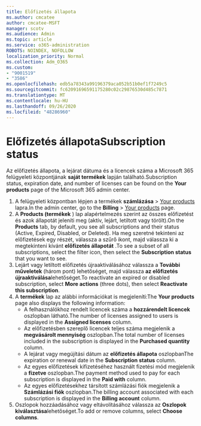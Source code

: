```yaml
---
title: Előfizetés állapota
ms.author: cmcatee
author: cmcatee-MSFT
manager: scotv
ms.audience: Admin
ms.topic: article
ms.service: o365-administration
ROBOTS: NOINDEX, NOFOLLOW
localization_priority: Normal
ms.collection: Adm_O365
ms.custom:
- "9001519"
- "3586"
ms.openlocfilehash: edb5a78343a99196379aca052b51b0ef1f7249c5
ms.sourcegitcommit: fc62091696591175280c02c29876530d485c7871
ms.translationtype: MT
ms.contentlocale: hu-HU
ms.lasthandoff: 09/26/2020
ms.locfileid: "48286960"
---
```

# <a name="subscription-status"></a><span data-ttu-id="3acdb-102">Előfizetés állapota</span><span class="sxs-lookup"><span data-stu-id="3acdb-102">Subscription status</span></span>

<span data-ttu-id="3acdb-103">Az előfizetés állapota, a lejárat dátuma és a licencek száma a Microsoft 365 felügyeleti központjának **saját termékek** lapján található.</span><span class="sxs-lookup"><span data-stu-id="3acdb-103">Subscription status, expiration date, and number of licenses can be found on the **Your products** page of the Microsoft 365 admin center.</span></span>

1. <span data-ttu-id="3acdb-104">A felügyeleti központban lépjen a termékek **számlázása**  >  [Your products](https://go.microsoft.com/fwlink/p/?linkid=842054) lapra.</span><span class="sxs-lookup"><span data-stu-id="3acdb-104">In the admin center, go to the **Billing** > [Your products](https://go.microsoft.com/fwlink/p/?linkid=842054) page.</span></span>
2. <span data-ttu-id="3acdb-105">A **Products (termékek** ) lap alapértelmezés szerint az összes előfizetést és azok állapotát jeleníti meg (aktív, lejárt, letiltott vagy törölt).</span><span class="sxs-lookup"><span data-stu-id="3acdb-105">On the **Products** tab, by default, you see all subscriptions and their status (Active, Expired, Disabled, or Deleted).</span></span> <span data-ttu-id="3acdb-106">Ha meg szeretné tekinteni az előfizetések egy részét, válassza a szűrő ikont, majd válassza ki a megtekinteni kívánt **előfizetés állapotát** .</span><span class="sxs-lookup"><span data-stu-id="3acdb-106">To see a subset of all subscriptions, select the filter icon, then select the **Subscription status** that you want to see.</span></span>
3. <span data-ttu-id="3acdb-107">Lejárt vagy letiltott előfizetés újraaktiválásához válassza a **További műveletek** (három pont) lehetőséget, majd válassza **az előfizetés újraaktiválása**lehetőséget.</span><span class="sxs-lookup"><span data-stu-id="3acdb-107">To reactivate an expired or disabled subscription, select **More actions** (three dots), then select **Reactivate this subscription**.</span></span>
4. <span data-ttu-id="3acdb-108">A **termékek** lap az alábbi információkat is megjeleníti:</span><span class="sxs-lookup"><span data-stu-id="3acdb-108">The **Your products** page also displays the following information:</span></span>
    - <span data-ttu-id="3acdb-109">A felhasználókhoz rendelt licencek száma a **hozzárendelt licencek** oszlopban látható.</span><span class="sxs-lookup"><span data-stu-id="3acdb-109">The number of licenses assigned to users is displayed in the **Assigned licenses** column.</span></span>
    - <span data-ttu-id="3acdb-110">Az előfizetésben szereplő licencek teljes száma megjelenik a **megvásárolt mennyiség** oszlopban.</span><span class="sxs-lookup"><span data-stu-id="3acdb-110">The total number of licenses included in the subscription is displayed in the **Purchased quantity** column.</span></span>
    - <span data-ttu-id="3acdb-111">A lejárat vagy megújítási dátum az **előfizetés állapota** oszlopban</span><span class="sxs-lookup"><span data-stu-id="3acdb-111">The expiration or renewal date in the **Subscription status** column.</span></span>
    - <span data-ttu-id="3acdb-112">Az egyes előfizetések kifizetéséhez használt fizetési mód megjelenik a **fizetve** oszlopban.</span><span class="sxs-lookup"><span data-stu-id="3acdb-112">The payment method used to pay for each subscription is displayed in the **Paid with** column.</span></span>
    - <span data-ttu-id="3acdb-113">Az egyes előfizetésekhez társított számlázási fiók megjelenik a **Számlázási fiók** oszlopban.</span><span class="sxs-lookup"><span data-stu-id="3acdb-113">The billing account associated with each subscription is displayed in the **Billing account** column.</span></span>
5. <span data-ttu-id="3acdb-114">Oszlopok hozzáadásához vagy eltávolításához válassza az **Oszlopok kiválasztása**lehetőséget.</span><span class="sxs-lookup"><span data-stu-id="3acdb-114">To add or remove columns, select **Choose columns**.</span></span>